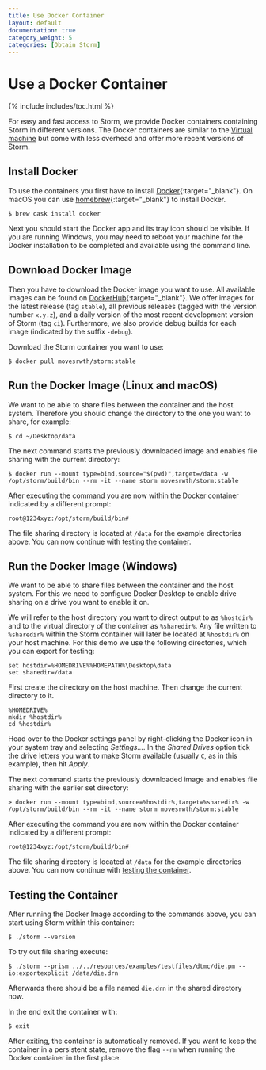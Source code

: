 ```yaml
---
title: Use Docker Container
layout: default
documentation: true
category_weight: 5
categories: [Obtain Storm]
---
```


<h1>Use a Docker Container</h1>

{% include includes/toc.html %}

For easy and fast access to Storm, we provide Docker containers containing Storm in different versions. The Docker containers are similar to the [Virtual machine](vm.html) but come with less overhead and offer more recent versions of Storm.

## Install Docker
To use the containers you first have to install [Docker](https://docs.docker.com/install/){:target="_blank"}.
On macOS you can use [homebrew](https://brew.sh/){:target="_blank"} to install Docker.

```console
$ brew cask install docker
```

Next you should start the Docker app and its tray icon should be visible.
If you are running Windows, you may need to reboot your machine for the Docker installation to be completed and available using the command line.

## Download Docker Image
Then you have to download the Docker image you want to use. All available images can be found on [DockerHub](https://hub.docker.com/r/movesrwth/storm/tags/){:target="_blank"}. We offer images for the latest release (tag `stable`), all previous releases (tagged with the version number `x.y.z`), and a daily version of the most recent development version of Storm (tag `ci`). Furthermore, we also provide debug builds for each image (indicated by the suffix `-debug`).

Download the Storm container you want to use:

```console
$ docker pull movesrwth/storm:stable
```

## Run the Docker Image (Linux and macOS)
We want to be able to share files between the container and the host system. Therefore you should change the directory to the one you want to share, for example:

```console
$ cd ~/Desktop/data
```

The next command starts the previously downloaded image and enables file sharing with the current directory:

```console
$ docker run --mount type=bind,source="$(pwd)",target=/data -w /opt/storm/build/bin --rm -it --name storm movesrwth/storm:stable
```

After executing the command you are now within the Docker container indicated by a different prompt:

```console
root@1234xyz:/opt/storm/build/bin#
```

The file sharing directory is located at `/data` for the example directories above.
You can now continue with [testing the container](#testing-the-container).

## Run the Docker Image (Windows)
We want to be able to share files between the container and the host system. For this we need to configure Docker Desktop to enable drive sharing on a drive you want to enable it on.

We will refer to the host directory you want to direct output to as `%hostdir%` and to the virtual directory of the container as `%sharedir%`.
Any file written to `%sharedir%` within the Storm container will later be located at `%hostdir%` on your host machine.
For this demo we use the following directories, which you can export for testing:

```console
set hostdir=%HOMEDRIVE%%HOMEPATH%\Desktop\data
set sharedir=/data
```

First create the directory on the host machine. Then change the current directory to it.

```console
%HOMEDRIVE%
mkdir %hostdir%
cd %hostdir%
```

Head over to the Docker settings panel by right-clicking the Docker icon in your system tray and selecting _Settings..._.
In the _Shared Drives_ option tick the drive letters you want to make Storm available (usually `C`, as in this example), then hit _Apply_.

The next command starts the previously downloaded image and enables file sharing with the earlier set directory:

```console
> docker run --mount type=bind,source=%hostdir%,target=%sharedir% -w /opt/storm/build/bin --rm -it --name storm movesrwth/storm:stable
```

After executing the command you are now within the Docker container indicated by a different prompt:

```console
root@1234xyz:/opt/storm/build/bin#
```

The file sharing directory is located at `/data` for the example directories above.
You can now continue with [testing the container](#testing-the-container).

## Testing the Container
After running the Docker Image according to the commands above, you can start using Storm within this container:

```console
$ ./storm --version
```

To try out file sharing execute:

```console
$ ./storm --prism ../../resources/examples/testfiles/dtmc/die.pm --io:exportexplicit /data/die.drn
```

Afterwards there should be a file named `die.drn` in the shared directory now.

In the end exit the container with:

```console
$ exit
```

After exiting, the container is automatically removed.
If you want to keep the container in a persistent state, remove the flag `--rm` when running the Docker container in the first place.
